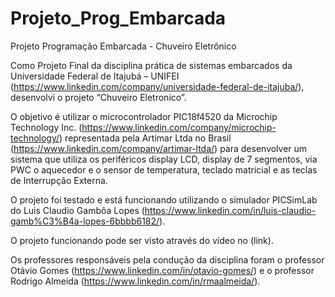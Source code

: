 # Projeto_Prog_Embarcada
Projeto Programação Embarcada - Chuveiro Eletrônico

  Como Projeto Final da disciplina prática de sistemas embarcados da Universidade Federal de Itajubá – UNIFEI (https://www.linkedin.com/company/universidade-federal-de-itajuba/), desenvolvi o projeto “Chuveiro Eletronico”. 
  
  O objetivo é utilizar o microcontrolador PIC18f4520 da Microchip Technology Inc. (https://www.linkedin.com/company/microchip-technology/) representada pela Artimar Ltda no Brasil (https://www.linkedin.com/company/artimar-ltda/) para desenvolver um sistema que utiliza os periféricos display LCD, display de 7 segmentos, via PWC o aquecedor e o sensor de temperatura, teclado matricial e as teclas de Interrupção Externa. 
  
  O projeto foi testado e está funcionando utilizando o simulador PICSimLab do Luis Claudio Gambôa Lopes (https://www.linkedin.com/in/luis-claudio-gamb%C3%B4a-lopes-6bbbb6182/).  
  
  O projeto funcionando pode ser visto através do vídeo no (link).
  
  Os professores responsáveis pela condução da disciplina foram o professor Otávio Gomes (https://www.linkedin.com/in/otavio-gomes/) e o professor Rodrigo Almeida (https://www.linkedin.com/in/rmaalmeida/).
